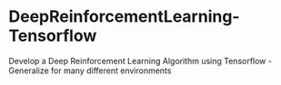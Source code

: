 # DeepReinforcementLearning-Tensorflow
Develop a Deep Reinforcement Learning Algorithm using Tensorflow - Generalize for many different environments
